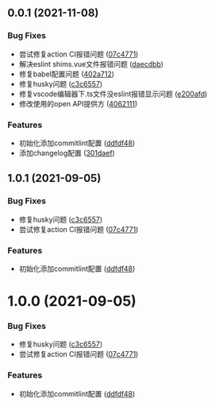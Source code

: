 ## 0.0.1 (2021-11-08)


### Bug Fixes

* 尝试修复action CI报错问题 ([07c4771](https://github.com/lvfangren/vueDemo/commit/07c4771db9f554f3b1eb02e10c87e5cd1a45cba5))
* 解决eslint shims.vue文件报错问题 ([daecdbb](https://github.com/lvfangren/vueDemo/commit/daecdbbd36faee77dab20ff93ca38ff4c98dfbcc))
* 修复babel配置问题 ([402a712](https://github.com/lvfangren/vueDemo/commit/402a712be37b311234534a39a96669beec9ec4bc))
* 修复husky问题 ([c3c6557](https://github.com/lvfangren/vueDemo/commit/c3c6557e38e6853b1c7c7da1d95169912243743b))
* 修复vscode编辑器下.ts文件没eslint报错显示问题 ([e200afd](https://github.com/lvfangren/vueDemo/commit/e200afd3e2606e15dcaf5d4bad4bb68a08f637ff))
* 修改使用的open API提供方 ([4062111](https://github.com/lvfangren/vueDemo/commit/4062111c10c0978802dad5af07e0312bbfb5ae36))


### Features

* 初始化添加commitlint配置 ([ddfdf48](https://github.com/lvfangren/vueDemo/commit/ddfdf48e1cd96bcc566e38cd4570173d7d74034a))
* 添加changelog配置 ([301daef](https://github.com/lvfangren/vueDemo/commit/301daef4acab5cd2b795a9101a2cf3f26f73bc69))



## 1.0.1 (2021-09-05)


### Bug Fixes

* 修复husky问题 ([c3c6557](https://github.com/lvfangren/vueDemo/commit/c3c6557e38e6853b1c7c7da1d95169912243743b))
* 尝试修复action CI报错问题 ([07c4771](https://github.com/lvfangren/vueDemo/commit/07c4771db9f554f3b1eb02e10c87e5cd1a45cba5))


### Features

* 初始化添加commitlint配置 ([ddfdf48](https://github.com/lvfangren/vueDemo/commit/ddfdf48e1cd96bcc566e38cd4570173d7d74034a))



# 1.0.0 (2021-09-05)


### Bug Fixes

* 修复husky问题 ([c3c6557](https://github.com/lvfangren/vueDemo/commit/c3c6557e38e6853b1c7c7da1d95169912243743b))
* 尝试修复action CI报错问题 ([07c4771](https://github.com/lvfangren/vueDemo/commit/07c4771db9f554f3b1eb02e10c87e5cd1a45cba5))


### Features

* 初始化添加commitlint配置 ([ddfdf48](https://github.com/lvfangren/vueDemo/commit/ddfdf48e1cd96bcc566e38cd4570173d7d74034a))



